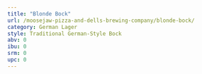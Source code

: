 ```yaml
---
title: "Blonde Bock"
url: /moosejaw-pizza-and-dells-brewing-company/blonde-bock/
category: German Lager
style: Traditional German-Style Bock
abv: 0
ibu: 0
srm: 0
upc: 0
---
```


